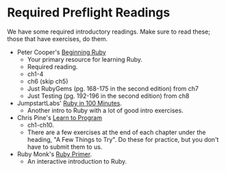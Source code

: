 # Required Preflight Readings

We have some required introductory readings. Make sure to read these;
those that have exercises, do them.

* Peter Cooper's [Beginning Ruby](http://beginningruby.org/)
    * Your primary resource for learning Ruby.
    * Required reading.
    * ch1-4
    * ch6 (skip ch5)
    * Just RubyGems (pg. 168-175 in the second edition) from ch7
    * Just Testing (pg. 192-196 in the second edition) from ch8
* JumpstartLabs' [Ruby in 100 Minutes][ruby-in-100-min].
    * Another intro to Ruby with a lot of good intro exercises.
* Chris Pine's [Learn to Program][chris-pine]
    * ch1-ch10.
    * There are a few exercises at the end of each chapter under the
      heading, "A Few Things to Try". Do these for practice, but you
      don't have to submit them to us.
* Ruby Monk's [Ruby Primer][ruby-primer].
    * An interactive introduction to Ruby.

[ruby-in-100-min]: http://tutorials.jumpstartlab.com/projects/ruby_in_100_minutes.html
[chris-pine]: http://pine.fm/LearnToProgram/
[ruby-primer]: http://rubymonk.com/learning/books/1
